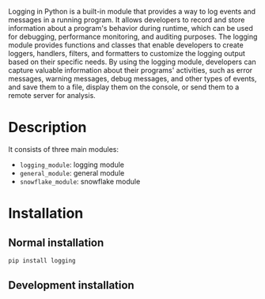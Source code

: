 Logging in Python is a built-in module that provides a way to log events and messages in a running program. It allows developers to record and store information about a program's behavior during runtime, which can be used for debugging, performance monitoring, and auditing purposes. The logging module provides functions and classes that enable developers to create loggers, handlers, filters, and formatters to customize the logging output based on their specific needs. By using the logging module, developers can capture valuable information about their programs' activities, such as error messages, warning messages, debug messages, and other types of events, and save them to a file, display them on the console, or send them to a remote server for analysis.

# Description
    
It consists of three main modules:

- `logging_module`: logging module
- `general_module`: general module
- `snowflake_module`: snowflake module

# Installation
 
## Normal installation

```bash
pip install logging
```

## Development installation

